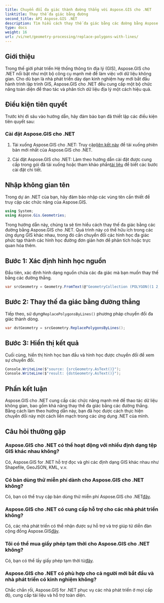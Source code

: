 ```yaml
---
title: Chuyển đổi đa giác thành đường thẳng với Aspose.GIS cho .NET
linktitle: Thay thế đa giác bằng đường
second_title: API Aspose.GIS .NET
description: Tìm hiểu cách thay thế đa giác bằng các đường bằng Aspose.GIS cho .NET. Nâng cao kỹ năng thao tác dữ liệu GIS của bạn một cách dễ dàng.
type: docs
weight: 16
url: /vi/net/geometry-processing/replace-polygons-with-lines/
---
```

## Giới thiệu
Trong thế giới phát triển Hệ thống thông tin địa lý (GIS), Aspose.GIS cho .NET nổi bật như một bộ công cụ mạnh mẽ để làm việc với dữ liệu không gian. Cho dù bạn là nhà phát triển dày dạn kinh nghiệm hay mới bắt đầu hành trình lập trình GIS, Aspose.GIS cho .NET đều cung cấp một bộ chức năng toàn diện để thao tác và phân tích dữ liệu địa lý một cách hiệu quả.
## Điều kiện tiên quyết
Trước khi đi sâu vào hướng dẫn, hãy đảm bảo bạn đã thiết lập các điều kiện tiên quyết sau:
### Cài đặt Aspose.GIS cho .NET
1.  Tải xuống Aspose.GIS cho .NET: Truy cập[liên kết này](https://releases.aspose.com/gis/net/) để tải xuống phiên bản mới nhất của Aspose.GIS cho .NET.
   
2.  Cài đặt Aspose.GIS cho .NET: Làm theo hướng dẫn cài đặt được cung cấp trong gói đã tải xuống hoặc tham khảo phần[tài liệu](https://reference.aspose.com/gis/net/) để biết các bước cài đặt chi tiết.

## Nhập không gian tên
Trong dự án .NET của bạn, hãy đảm bảo nhập các vùng tên cần thiết để truy cập các chức năng của Aspose.GIS.
```csharp
using System;
using Aspose.Gis.Geometries;
```

Trong hướng dẫn này, chúng ta sẽ tìm hiểu cách thay thế đa giác bằng các đường bằng Aspose.GIS cho .NET. Quá trình này có thể hữu ích trong các ứng dụng GIS khác nhau, trong đó cần chuyển đổi các hình học đa giác phức tạp thành các hình học đường đơn giản hơn để phân tích hoặc trực quan hóa thêm.
## Bước 1: Xác định hình học nguồn
Đầu tiên, xác định hình dạng nguồn chứa các đa giác mà bạn muốn thay thế bằng các đường thẳng.
```csharp
var srcGeometry = Geometry.FromText(@"GeometryCollection (POLYGON((1 2, 1 4, 3 4, 3 2)), Point (5 1))");
```
## Bước 2: Thay thế đa giác bằng đường thẳng
 Tiếp theo, sử dụng`ReplacePolygonsByLines()` phương pháp chuyển đổi đa giác thành dòng.
```csharp
var dstGeometry = srcGeometry.ReplacePolygonsByLines();
```
## Bước 3: Hiển thị kết quả
Cuối cùng, hiển thị hình học ban đầu và hình học được chuyển đổi để xem sự chuyển đổi.
```csharp
Console.WriteLine($"source: {srcGeometry.AsText()}");
Console.WriteLine($"result: {dstGeometry.AsText()}");
```

## Phần kết luận
Aspose.GIS cho .NET cung cấp các chức năng mạnh mẽ để thao tác dữ liệu không gian, bao gồm khả năng thay thế đa giác bằng các đường thẳng. Bằng cách làm theo hướng dẫn này, bạn đã học được cách thực hiện chuyển đổi này một cách liền mạch trong các ứng dụng .NET của mình.
## Câu hỏi thường gặp
### Aspose.GIS cho .NET có thể hoạt động với nhiều định dạng tệp GIS khác nhau không?
Có, Aspose.GIS for .NET hỗ trợ đọc và ghi các định dạng GIS khác nhau như Shapefile, GeoJSON, KML, v.v.
### Có bản dùng thử miễn phí dành cho Aspose.GIS cho .NET không?
 Có, bạn có thể truy cập bản dùng thử miễn phí Aspose.GIS cho .NET[đây](https://releases.aspose.com/).
### Aspose.GIS cho .NET có cung cấp hỗ trợ cho các nhà phát triển không?
 Có, các nhà phát triển có thể nhận được sự hỗ trợ và trợ giúp từ diễn đàn cộng đồng Aspose.GIS[đây](https://forum.aspose.com/c/gis/33).
### Tôi có thể mua giấy phép tạm thời cho Aspose.GIS cho .NET không?
 Có, bạn có thể lấy giấy phép tạm thời từ[đây](https://purchase.aspose.com/temporary-license/).
### Aspose.GIS cho .NET có phù hợp cho cả người mới bắt đầu và nhà phát triển có kinh nghiệm không?
Chắc chắn rồi, Aspose.GIS for .NET phục vụ các nhà phát triển ở mọi cấp độ, cung cấp tài liệu và hỗ trợ toàn diện.